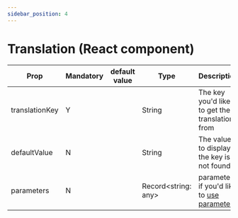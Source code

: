 ```yaml
---
sidebar_position: 4
---
```


# Translation (React component)

| Prop         | Mandatory | default value | Type   | Description                                             |
|--------------|-----------|---------------|--------|---------------------------------------------------------|
| translationKey | Y         |               | String | The key you'd like to get the translation from |
| defaultValue | N         |               | String | The value to display if the key is not found |
| parameters | N         |               | Record<string: any> | parameters if you'd like to [use parameters](/docs/usage/inject-values) |

